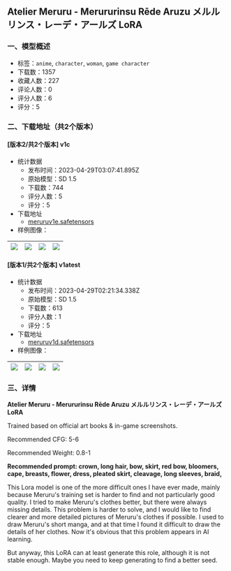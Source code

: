 ## Atelier Meruru - Merururinsu Rēde Aruzu メルルリンス・レーデ・アールズ LoRA
### 一、模型概述

- 标签：`anime`, `character`, `woman`, `game character`
- 下载数：1357
- 收藏人数：227
- 评论人数：0
- 评分人数：6
- 评分：5

### 二、下载地址（共2个版本）

#### [版本2/共2个版本] v1c

- 统计数据
  - 发布时间：2023-04-29T03:07:41.895Z
  - 原始模型：SD 1.5
  - 下载数：744
  - 评分人数：5
  - 评分：5
- 下载地址
  - [meruruv1e.safetensors](https://civitai.com/api/download/models/57788)
- 样例图像：

| <img src="https://image.civitai.com/xG1nkqKTMzGDvpLrqFT7WA/11b8bb14-d465-4820-3ba4-affaa170b700/width=450/628300.jpeg" /> | <img src="https://image.civitai.com/xG1nkqKTMzGDvpLrqFT7WA/935402d5-e8b2-45d4-9fec-b5eda9a7c800/width=450/628299.jpeg" /> | <img src="https://image.civitai.com/xG1nkqKTMzGDvpLrqFT7WA/40f5017d-b82c-41ab-f1b7-c4c5a4c91d00/width=450/628298.jpeg" /> | <img src="https://image.civitai.com/xG1nkqKTMzGDvpLrqFT7WA/f7ee34f9-bec7-4984-ac66-7ed6ab1a7d00/width=450/628295.jpeg" /> |
| ---- | ---- | ---- | ---- |

#### [版本1/共2个版本] v1atest

- 统计数据
  - 发布时间：2023-04-29T02:21:34.338Z
  - 原始模型：SD 1.5
  - 下载数：613
  - 评分人数：1
  - 评分：5
- 下载地址
  - [meruruv1d.safetensors](https://civitai.com/api/download/models/43108)
- 样例图像：

| <img src="https://image.civitai.com/xG1nkqKTMzGDvpLrqFT7WA/dde74ec0-2e50-4a85-b4ad-dc1397580b00/width=450/472603.jpeg" /> | <img src="https://image.civitai.com/xG1nkqKTMzGDvpLrqFT7WA/99f3ec39-350a-4d48-757b-b1b1f1fb4a00/width=450/472602.jpeg" /> | <img src="https://image.civitai.com/xG1nkqKTMzGDvpLrqFT7WA/b5444921-4e3a-4449-75db-7ab6ecee1700/width=450/472605.jpeg" /> | <img src="https://image.civitai.com/xG1nkqKTMzGDvpLrqFT7WA/0119c3f5-9a08-4331-3fc6-642d609df500/width=450/472606.jpeg" /> |
| ---- | ---- | ---- | ---- |


### 三、详情
<p><strong>Atelier Meruru - Merururinsu Rēde Aruzu メルルリンス・レーデ・アールズ LoRA</strong></p><p>Trained based on official art books &amp; in-game screenshots.</p><p>Recommended CFG: 5-6</p><p>Recommended Weight: 0.8-1</p><p><strong>Recommended prompt: crown, long hair, bow, skirt, red bow, bloomers, cape, breasts, flower, dress, pleated skirt, cleavage, long sleeves, braid,</strong></p><p>This Lora model is one of the more difficult ones I have ever made, mainly because Meruru's training set is harder to find and not particularly good quality. I tried to make Meruru's clothes better, but there were always missing details. This problem is harder to solve, and I would like to find clearer and more detailed pictures of Meruru's clothes if possible. I used to draw Meruru's short manga, and at that time I found it difficult to draw the details of her clothes. Now it's obvious that this problem appears in AI learning.</p><p>But anyway, this LoRA can at least generate this role, although it is not stable enough. Maybe you need to keep generating to find a better seed.</p><p></p><p></p>